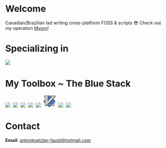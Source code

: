 # Welcome
Canadian/Brazilian lad writing cross-platform FOSS & scripts 😎 Check out my operation [Myoro](https://github.com/Myoro)!

# Specializing in
<img src='https://www.svgrepo.com/show/353751/flutter.svg' width=100 />

# My Toolbox ~ The Blue Stack
<img src='https://www.svgrepo.com/show/353751/flutter.svg' width=40 />&nbsp;&nbsp;<img src='https://upload.wikimedia.org/wikipedia/commons/a/a7/React-icon.svg' width=40 />&nbsp;&nbsp;<img src='https://upload.wikimedia.org/wikipedia/commons/9/91/Electron_Software_Framework_Logo.svg' width=40 />&nbsp;&nbsp;<img src='https://upload.wikimedia.org/wikipedia/commons/9/97/Sqlite-square-icon.svg' width=40 />&nbsp;&nbsp;<img src='https://www.svgrepo.com/show/374171/vscode.svg' width=40 />&nbsp;&nbsp;<img src='https://raw.githubusercontent.com/dunstontc/assets/master/images/vim-vscode/vim_vscode_436.png' width=40 />&nbsp;&nbsp;<img src='https://upload.wikimedia.org/wikipedia/commons/1/13/Arch_Linux_%22Crystal%22_icon.svg' width=40 />&nbsp;&nbsp;<img src='https://cdn.jobsity.com/Python_Logo_1067b68141/Python_Logo_1067b68141.svg' width=40 />

# Contact
**Email:** antonkoetzler-faust@hotmail.com
